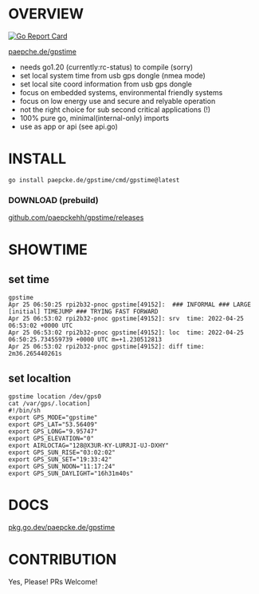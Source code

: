# OVERVIEW
[![Go Report Card](https://goreportcard.com/badge/paepcke.de/gpstime)](https://goreportcard.com/report/paepcke.de/gpstime)

[paepche.de/gpstime](https://paepcke.de/gpstime/)

- needs go1.20 (currently:rc-status) to compile (sorry)
- set local system time from usb gps dongle (nmea mode)
- set local site coord information from usb gps dongle 
- focus on embedded systems, environmental friendly systems
- focus on low energy use and secure and relyable operation
- not the right choice for sub second critical applications (!)
- 100% pure go, minimal(internal-only) imports
- use as app or api (see api.go)

# INSTALL

```
go install paepcke.de/gpstime/cmd/gpstime@latest
```

### DOWNLOAD (prebuild)

[github.com/paepckehh/gpstime/releases](https://github.com/paepckehh/gpstime/releases)

# SHOWTIME

## set time 
``` Shell 
gpstime
Apr 25 06:50:25 rpi2b32-pnoc gpstime[49152]:  ### INFORMAL ### LARGE [initial] TIMEJUMP ### TRYING FAST FORWARD 
Apr 25 06:53:02 rpi2b32-pnoc gpstime[49152]: srv  time: 2022-04-25 06:53:02 +0000 UTC 
Apr 25 06:53:02 rpi2b32-pnoc gpstime[49152]: loc  time: 2022-04-25 06:50:25.734559739 +0000 UTC m=+1.230512813 
Apr 25 06:53:02 rpi2b32-pnoc gpstime[49152]: diff time: 2m36.265440261s 
```

## set localtion
``` Shell 
gpstime location /dev/gps0
cat /var/gps/.location]
#!/bin/sh
export GPS_MODE="gpstime"
export GPS_LAT="53.56409"
export GPS_LONG="9.95747"
export GPS_ELEVATION="0"
export AIRLOCTAG="128@X3UR-KY-LURRJI-UJ-DXHY"
export GPS_SUN_RISE="03:02:02"
export GPS_SUN_SET="19:33:42"
export GPS_SUN_NOON="11:17:24"
export GPS_SUN_DAYLIGHT="16h31m40s"
```

# DOCS

[pkg.go.dev/paepcke.de/gpstime](https://pkg.go.dev/paepcke.de/gpstime)

# CONTRIBUTION

Yes, Please! PRs Welcome! 
